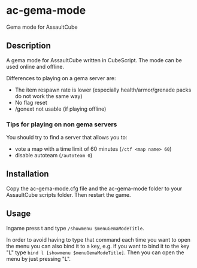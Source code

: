 ac-gema-mode
============

Gema mode for AssaultCube


Description
-----------

A gema mode for AssaultCube written in CubeScript. The mode can be used online and offline.

Differences to playing on a gema server are:

* The item respawn rate is lower (especially health/armor/grenade packs do not work the same way)
* No flag reset
* /gonext not usable (if playing offline)


### Tips for playing on non gema servers ###

You should try to find a server that allows you to:

* vote a map with a time limit of 60 minutes (````/ctf <map name> 60````)
* disable autoteam (````/autoteam 0````)


Installation
------------

Copy the ac-gema-mode.cfg file and the ac-gema-mode folder to your AssaultCube scripts folder. Then restart the game.


Usage
-----

Ingame press t and type ````/showmenu $menuGemaModeTitle````.

In order to avoid having to type that command each time you want to open the menu you can also bind it to a key, e.g. if you want to bind it to the key "L" type ````bind l [showmenu $menuGemaModeTitle]````. Then you can open the menu by just pressing "L".
